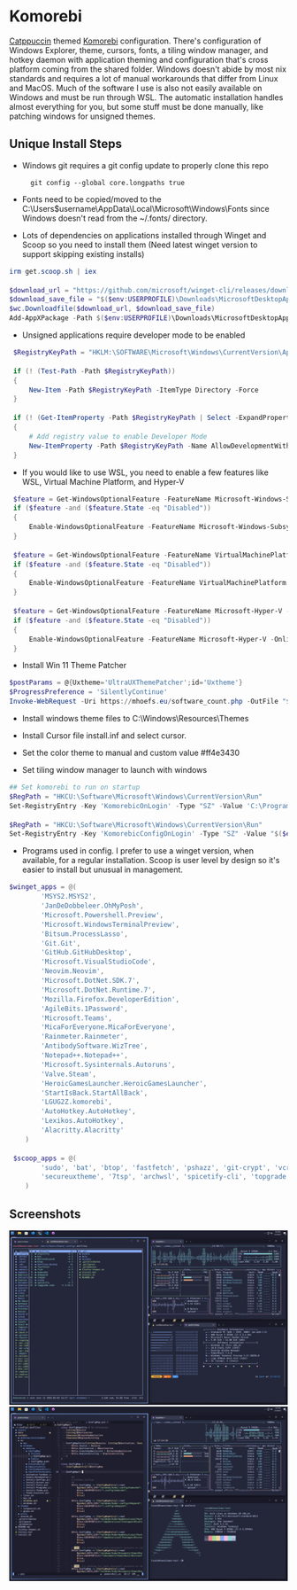 # Komorebi

[Catppuccin](https://github.com/catppuccin/catppuccin) themed [Komorebi](https://github.com/LGUG2Z/komorebi) configuration.
There's configuration of Windows Explorer, theme, cursors, fonts, a tiling window manager, and hotkey daemon with application theming and configuration that's cross platform coming from the shared folder.
Windows doesn't abide by most nix standards and requires a lot of manual workarounds that differ from Linux and MacOS. Much of the software I use is also not easily available on Windows and must be run through
WSL. The automatic installation handles almost everything for you, but some stuff must be done manually, like patching windows for unsigned themes.

## Unique Install Steps

- Windows git requires a git config update to properly clone this repo

        git config --global core.longpaths true

- Fonts need to be copied/moved to the C:\Users\$username\AppData\Local\Microsoft\Windows\Fonts since Windows doesn't read from the ~/.fonts/ directory.

- Lots of dependencies on applications installed through Winget and Scoop so you need to install them (Need latest winget version to support skipping existing installs)

```powershell
irm get.scoop.sh | iex

$download_url = "https://github.com/microsoft/winget-cli/releases/download/v1.4.10173/Microsoft.DesktopAppInstaller_8wekyb3d8bbwe.msixbundle"
$download_save_file = "$($env:USERPROFILE)\Downloads\MicrosoftDesktopAppInstaller_8wekyb3d8bbwe.msixbundle"
$wc.Downloadfile($download_url, $download_save_file)
Add-AppXPackage -Path $($env:USERPROFILE)\Downloads\MicrosoftDesktopAppInstaller_8wekyb3d8bbwe.msixbundle
```

- Unsigned applications require developer mode to be enabled

```powershell
 $RegistryKeyPath = "HKLM:\SOFTWARE\Microsoft\Windows\CurrentVersion\AppModelUnlock"

 if (! (Test-Path -Path $RegistryKeyPath))
 {
     New-Item -Path $RegistryKeyPath -ItemType Directory -Force
 }

 if (! (Get-ItemProperty -Path $RegistryKeyPath | Select -ExpandProperty AllowDevelopmentWithoutDevLicense))
 {
     # Add registry value to enable Developer Mode
     New-ItemProperty -Path $RegistryKeyPath -Name AllowDevelopmentWithoutDevLicense -PropertyType DWORD -Value 1
 }
```

- If you would like to use WSL, you need to enable a few features like WSL, Virtual Machine Platform, and Hyper-V

```powershell
 $feature = Get-WindowsOptionalFeature -FeatureName Microsoft-Windows-Subsystem-Linux -Online
 if ($feature -and ($feature.State -eq "Disabled"))
 {
     Enable-WindowsOptionalFeature -FeatureName Microsoft-Windows-Subsystem-Linux -Online -All -LimitAccess -NoRestart
 }

 $feature = Get-WindowsOptionalFeature -FeatureName VirtualMachinePlatform -Online
 if ($feature -and ($feature.State -eq "Disabled"))
 {
     Enable-WindowsOptionalFeature -FeatureName VirtualMachinePlatform -Online -All -LimitAccess -NoRestart
 }

 $feature = Get-WindowsOptionalFeature -FeatureName Microsoft-Hyper-V -Online
 if ($feature -and ($feature.State -eq "Disabled"))
 {
     Enable-WindowsOptionalFeature -FeatureName Microsoft-Hyper-V -Online -All -LimitAccess -NoRestart
 }
```

- Install Win 11 Theme Patcher

```powershell
$postParams = @{Uxtheme='UltraUXThemePatcher';id='Uxtheme'}
$ProgressPreference = 'SilentlyContinue'
Invoke-WebRequest -Uri https://mhoefs.eu/software_count.php -OutFile "$($env:USERPROFILE)\Downloads\UltraUXThemePatcher.exe" -Method POST -Body $postParams
```

- Install windows theme files to C:\Windows\Resources\Themes

- Install Cursor file install.inf and select cursor.

- Set the color theme to manual and custom value #ff4e3430

- Set tiling window manager to launch with windows

```powershell
## Set komorebi to run on startup
$RegPath = "HKCU:\Software\Microsoft\Windows\CurrentVersion\Run"
Set-RegistryEntry -Key 'KomorebicOnLogin' -Type "SZ" -Value 'C:\Program Files\komorebi\bin\komorebic.exe start --await-configuration' -Path $RegPath

$RegPath = "HKCU:\Software\Microsoft\Windows\CurrentVersion\Run"
Set-RegistryEntry -Key 'KomorebicConfigOnLogin' -Type "SZ" -Value "$($env:USERPROFILE)\.config\komorebi\komorebi.ahk" -Path $RegPath
```

- Programs used in config. I prefer to use a winget version, when available, for a regular installation. Scoop is user level by design so it's easier to install but unusual in management.

```powershell
$winget_apps = @(
        'MSYS2.MSYS2',
        'JanDeDobbeleer.OhMyPosh',
        'Microsoft.Powershell.Preview',
        'Microsoft.WindowsTerminalPreview',
        'Bitsum.ProcessLasso',
        'Git.Git',
        'GitHub.GitHubDesktop',
        'Microsoft.VisualStudioCode',
        'Neovim.Neovim',
        'Microsoft.DotNet.SDK.7',
        'Microsoft.DotNet.Runtime.7',
        'Mozilla.Firefox.DeveloperEdition',
        'AgileBits.1Password',
        'Microsoft.Teams',
        'MicaForEveryone.MicaForEveryone',
        'Rainmeter.Rainmeter',
        'AntibodySoftware.WizTree',
        'Notepad++.Notepad++',
        'Microsoft.Sysinternals.Autoruns',
        'Valve.Steam',
        'HeroicGamesLauncher.HeroicGamesLauncher',
        'StartIsBack.StartAllBack',
        'LGUG2Z.komorebi',
        'AutoHotkey.AutoHotkey',
        'Lexikos.AutoHotkey',
        'Alacritty.Alacritty'
    )

 $scoop_apps = @(
        'sudo', 'bat', 'btop', 'fastfetch', 'pshazz', 'git-crypt', 'vcredist', '1password-cli',
        'secureuxtheme', '7tsp', 'archwsl', 'spicetify-cli', 'topgrade'
    )

```

## Screenshots

![windows-komorebi-tiling](assets/windows-komorebi-tiling.png)
![windows-komorebi-tiling](assets/windows-komorebi-tiling-arch.png)
